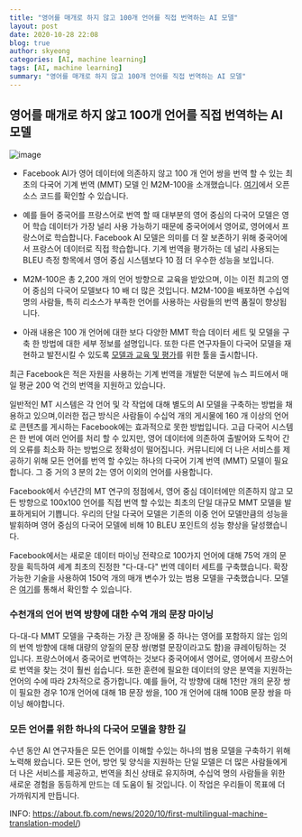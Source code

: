 ```yaml
---
title: "영어를 매개로 하지 않고 100개 언어를 직접 번역하는 AI 모델"
layout: post
date: 2020-10-28 22:08
blog: true
author: skyeong
categories: [AI, machine learning]
tags: [AI, machine learning]
summary: "영어를 매개로 하지 않고 100개 언어를 직접 번역하는 AI 모델"
---
```



## 영어를 매개로 하지 않고 100개 언어를 직접 번역하는 AI 모델

![image](https://about.fb.com/wp-content/uploads/2024/10/NRP-Machine_Translation_Milestone_banner.jpg?w=1920)

- Facebook AI가 영어 데이터에 의존하지 않고 100 개 언어 쌍을 번역 할 수 있는 최초의 다국어 기계 번역 (MMT) 모델 인 M2M-100을 소개했습니다. [여기](https://github.com/pytorch/fairseq/tree/master/examples/m2m_100)에서 오픈 소스 코드를 확인할 수 있습니다.

- 예를 들어 중국어를 프랑스어로 번역 할 때 대부분의 영어 중심의 다국어 모델은 영어 학습 데이터가 가장 널리 사용 가능하기 때문에 중국어에서 영어로, 영어에서 프랑스어로 학습합니다. Facebook AI 모델은 의미를 더 잘 보존하기 위해 중국어에서 프랑스어 데이터로 직접 학습합니다. 기계 번역을 평가하는 데 널리 사용되는 BLEU 측정 항목에서 영어 중심 시스템보다 10 점 더 우수한 성능을 보입니다.

- M2M-100은 총 2,200 개의 언어 방향으로 교육을 받았으며, 이는 이전 최고의 영어 중심의 다국어 모델보다 10 배 더 많은 것입니다. M2M-100을 배포하면 수십억 명의 사람들, 특히 리소스가 부족한 언어를 사용하는 사람들의 번역 품질이 향상됩니다.

- 아래 내용은 100 개 언어에 대한 보다 다양한 MMT 학습 데이터 세트 및 모델을 구축 한 방법에 대한 세부 정보를 설명입니다. 또한 다른 연구자들이 다국어 모델을 재현하고 발전시킬 수 있도록  <a href="https://github.com/pytorch/fairseq/tree/master/examples/" target="_blank">모델과 교육 및 평가</a>를 위한 툴을 출시합니다.

최근 Facebook은 적은 자원을 사용하는 기계 번역을 개발한 덕분에 뉴스 피드에서 매일 평균 200 억 건의 번역을 지원하고 있습니다.

일반적인 MT 시스템은 각 언어 및 각 작업에 대해 별도의 AI 모델을 구축하는 방법을 채용하고 있으며,이러한 접근 방식은 사람들이 수십억 개의 게시물에 160 개 이상의 언어로 콘텐츠를 게시하는 Facebook에는 효과적으로  못한 방법입니다. 고급 다국어 시스템은 한 번에 여러 언어를 처리 할 수 있지만, 영어 데이터에 의존하여 출발어와 도착어 간의 오류를 최소화 하는 방법으로 정확성이 떨어집니다. 커뮤니티에 더 나은 서비스를 제공하기 위해 모든 언어를 번역 할 수있는 하나의 다국어 기계 번역 (MMT) 모델이 필요합니다. 그 중 거의 3 분의 2는 영어 이외의 언어를 사용합니다.

Facebook에서 수년간의 MT 연구의 정점에서, 영어 중심 데이터에만 의존하지 않고 모든 방향으로 100x100 언어를 직접 번역 할 수있는 최초의 단일 대규모 MMT 모델을 발표하게되어 기쁩니다. 우리의 단일 다국어 모델은 기존의 이중 언어 모델만큼의 성능을 발휘하며 영어 중심의 다국어 모델에 비해 10 BLEU 포인트의 성능 향상을 달성했습니다.

Facebook에서는 새로운 데이터 마이닝 전략으로 100가지 언어에 대해 75억 개의 문장을 획득하여 세계 최초의 진정한 "다-대-다" 번역 데이터 세트를 구축했습니다. 확장가능한 기술을 사용하여  150억 개의 매개 변수가 있는 범용 모델을 구축했습니다. 모델은 <a href="https://github.com/pytorch/fairseq/tree/master/examples/m2m_100" target="_blank">여기</a>를 통해서 확인할 수 있습니다.


### 수천개의 언어 번역 방향에 대한 수억 개의 문장 마이닝
다-대-다 MMT 모델을 구축하는 가장 큰 장애물 중 하나는 영어를 포함하지 않는 임의의 번역 방향에 대해 대량의 양질의 문장 쌍(병렬 문장이라고도 함)을 큐레이팅하는 것입니다. 프랑스어에서 중국어로 번역하는 것보다 중국어에서 영어로, 영어에서 프랑스어로 번역을 찾는 것이 훨씬 쉽습니다. 또한 훈련에 필요한 데이터의 양은 분역을 지원하는 언어의 수에 따라 2차적으로 증가합니다. 예를 들어, 각 방향에 대해 1천만 개의 문장 쌍이 필요한 경우 10개 언어에 대해 1B 문장 쌍을, 100 개 언어에 대해 100B 문장 쌍을 마이닝 해야합니다.

### 모든 언어를 위한 하나의 다국어 모델을 향한 길
수년 동안 AI 연구자들은 모든 언어를 이해할 수있는 하나의 범용 모델을 구축하기 위해 노력해 왔습니다. 모든 언어, 방언 및 양식을 지원하는 단일 모델은 더 많은 사람들에게 더 나은 서비스를 제공하고, 번역을 최신 상태로 유지하며, 수십억 명의 사람들을 위한 새로운 경험을 동등하게 만드는 데 도움이 될 것입니다. 이 작업은 우리들이 목표에 더 가까워지게  만듭니다.


INFO: <a href="https://about.fb.com/news/2020/10/first-multilingual-machine-translation-model/" target="_blank">https://about.fb.com/news/2020/10/first-multilingual-machine-translation-model/</a>)



